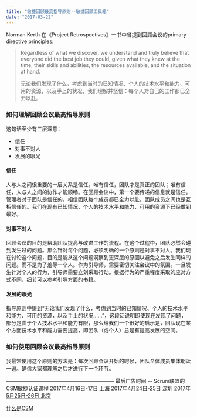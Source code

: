 ```yaml
---
title: "敏捷回顾最高指导原则--敏捷回顾工具箱"
date: "2017-03-22"
---
```


Norman Kerth 在《Project Retrospectives》一书中曾提到回顾会议的primary directive principles:

> Regardless of what we discover, we understand and truly believe that everyone did the best job they could, given what they knew at the time, their skills and abilities, the resources available, and the situation at hand.
> 
> 无论我们发现了什么，考虑到当时的已知情况、个人的技术水平和能力、可用的资源，以及手上的状况，我们理解并坚信：每个人对自己的工作都已全力以赴。

### 如何理解回顾会议最高指导原则

这句话至少有三层深意：

- 信任
- 对事不对人
- 发展的眼光

#### 信任

人与人之间很重要的一层关系是信任。唯有信任，团队才是真正的团队；唯有信任，人与人之间的协作才能顺畅。在回顾会议中，第一个要传递的信息就是信任。管理者对于团队是信任的，相信团队每个成员都已全力以赴。团队成员之间也是互相信任的。我们在现有已知情况、个人的技术水平和能力、可用的资源下已经做到最好。

#### 对事不对人

回顾会议的目的是帮助团队提高与改进工作的流程。在这个过程中，团队必然会碰到发生过的问题。那么针对每个问题，必须明确的一个原则是对事不对人。我们现在讨论这个问题，目的是能从这个问题洞察到更深层的原因以避免之后发生同样的问题。而不是为了羞辱一个人。作为引导师，需要密切关注会议中的氛围。一旦发生针对个人的行为，引导师需要立刻采取行动。根据行为的严重程度采取的应对方式不同，细节可以参考引导方面的书籍。

#### 发展的眼光

指导原则中提到“无论我们发现了什么，考虑到当时的已知情况、个人的技术水平和能力、可用的资源，以及手上的状况……”，这段话说明即使现在发现了问题，部分是由于个人技术水平和能力有限，那么给我们一个很好的启示是，团队现在某个方面技术水平和能力需要提高，即团队（或个人）总是有提高发展的空间。

### 如何使用回顾会议最高指导原则

我最常使用这个原则的方法是：每次回顾会议开始的时候，团队全体成员集体朗读一遍。确信大家都理解之后才进行下一个环节。

————————————————————— 最后广告时间 -- Scrum联盟的CSM敏捷认证课程 [2017年4月16日-17日 上海](http://yihuode.io/activities/444) [2017年4月24日-25日 深圳](http://yihuode.io/activities/436) [2017年5月25日-26日 北京](http://yihuode.io/activities/419)

[什么是CSM](http://www.jianshu.com/p/bobjiang.com/what-is-csm/)
